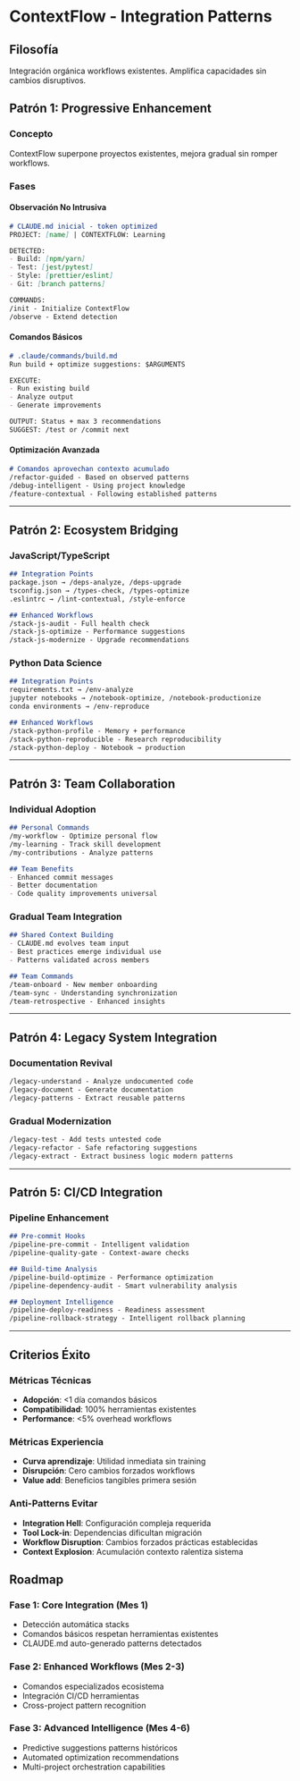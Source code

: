 # ContextFlow - Integration Patterns

## Filosofía
Integración orgánica workflows existentes. Amplifica capacidades sin cambios disruptivos.

## Patrón 1: Progressive Enhancement

### Concepto
ContextFlow superpone proyectos existentes, mejora gradual sin romper workflows.

### Fases

#### Observación No Intrusiva
```markdown
# CLAUDE.md inicial - token optimized
PROJECT: [name] | CONTEXTFLOW: Learning

DETECTED:
- Build: [npm/yarn]
- Test: [jest/pytest]  
- Style: [prettier/eslint]
- Git: [branch patterns]

COMMANDS:
/init - Initialize ContextFlow
/observe - Extend detection
```

#### Comandos Básicos
```markdown
# .claude/commands/build.md
Run build + optimize suggestions: $ARGUMENTS

EXECUTE:
- Run existing build
- Analyze output
- Generate improvements

OUTPUT: Status + max 3 recommendations
SUGGEST: /test or /commit next
```

#### Optimización Avanzada
```markdown
# Comandos aprovechan contexto acumulado
/refactor-guided - Based on observed patterns
/debug-intelligent - Using project knowledge  
/feature-contextual - Following established patterns
```

---

## Patrón 2: Ecosystem Bridging

### JavaScript/TypeScript
```markdown
## Integration Points
package.json → /deps-analyze, /deps-upgrade
tsconfig.json → /types-check, /types-optimize
.eslintrc → /lint-contextual, /style-enforce

## Enhanced Workflows  
/stack-js-audit - Full health check
/stack-js-optimize - Performance suggestions
/stack-js-modernize - Upgrade recommendations
```

### Python Data Science
```markdown
## Integration Points
requirements.txt → /env-analyze
jupyter notebooks → /notebook-optimize, /notebook-productionize  
conda environments → /env-reproduce

## Enhanced Workflows
/stack-python-profile - Memory + performance
/stack-python-reproducible - Research reproducibility
/stack-python-deploy - Notebook → production
```

---

## Patrón 3: Team Collaboration

### Individual Adoption
```markdown
## Personal Commands
/my-workflow - Optimize personal flow
/my-learning - Track skill development
/my-contributions - Analyze patterns

## Team Benefits
- Enhanced commit messages
- Better documentation  
- Code quality improvements universal
```

### Gradual Team Integration
```markdown
## Shared Context Building
- CLAUDE.md evolves team input
- Best practices emerge individual use
- Patterns validated across members

## Team Commands
/team-onboard - New member onboarding
/team-sync - Understanding synchronization
/team-retrospective - Enhanced insights
```

---

## Patrón 4: Legacy System Integration

### Documentation Revival
```markdown
/legacy-understand - Analyze undocumented code
/legacy-document - Generate documentation
/legacy-patterns - Extract reusable patterns
```

### Gradual Modernization  
```markdown
/legacy-test - Add tests untested code
/legacy-refactor - Safe refactoring suggestions
/legacy-extract - Extract business logic modern patterns
```

---

## Patrón 5: CI/CD Integration

### Pipeline Enhancement
```markdown
## Pre-commit Hooks
/pipeline-pre-commit - Intelligent validation
/pipeline-quality-gate - Context-aware checks

## Build-time Analysis
/pipeline-build-optimize - Performance optimization
/pipeline-dependency-audit - Smart vulnerability analysis  

## Deployment Intelligence
/pipeline-deploy-readiness - Readiness assessment
/pipeline-rollback-strategy - Intelligent rollback planning
```

---

## Criterios Éxito

### Métricas Técnicas
- **Adopción**: <1 día comandos básicos
- **Compatibilidad**: 100% herramientas existentes
- **Performance**: <5% overhead workflows

### Métricas Experiencia  
- **Curva aprendizaje**: Utilidad inmediata sin training
- **Disrupción**: Cero cambios forzados workflows
- **Value add**: Beneficios tangibles primera sesión

### Anti-Patterns Evitar
- **Integration Hell**: Configuración compleja requerida
- **Tool Lock-in**: Dependencias dificultan migración
- **Workflow Disruption**: Cambios forzados prácticas establecidas
- **Context Explosion**: Acumulación contexto ralentiza sistema

## Roadmap

### Fase 1: Core Integration (Mes 1)
- Detección automática stacks
- Comandos básicos respetan herramientas existentes
- CLAUDE.md auto-generado patterns detectados

### Fase 2: Enhanced Workflows (Mes 2-3)  
- Comandos especializados ecosistema
- Integración CI/CD herramientas
- Cross-project pattern recognition

### Fase 3: Advanced Intelligence (Mes 4-6)
- Predictive suggestions patterns históricos
- Automated optimization recommendations  
- Multi-project orchestration capabilities